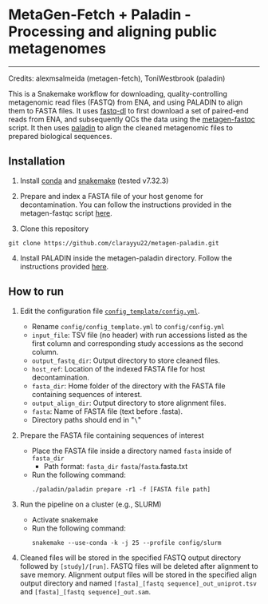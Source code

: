 # MetaGen-Fetch + Paladin - Processing and aligning public metagenomes


----
Credits: alexmsalmeida (metagen-fetch), ToniWestbrook (paladin)

This is a Snakemake workflow for downloading, quality-controlling metagenomic read files (FASTQ) from ENA, and using PALADIN to align them to FASTA files. It uses [fastq-dl](https://github.com/rpetit3/fastq-dl) to first download a set of paired-end reads from ENA, and subsequently QCs the data using the [metagen-fastqc](https://github.com/alexmsalmeida/Metagen-FastQC) script. It then uses [paladin](https://github.com/ToniWestbrook/paladin) to align the cleaned metagenomic files to prepared biological sequences. 

## Installation

1. Install [conda](https://conda.io/projects/conda/en/latest/user-guide/install/index.html) and [snakemake](https://snakemake.readthedocs.io/en/stable/getting_started/installation.html) (tested v7.32.3)

2. Prepare and index a FASTA file of your host genome for decontamination. You can follow the instructions provided in the metagen-fastqc script [here](https://github.com/alexmsalmeida/Metagen-FastQC).

3. Clone this repository
```
git clone https://github.com/clarayyu22/metagen-paladin.git
```

4. Install PALADIN inside the metagen-paladin directory. Follow the instructions provided [here](https://github.com/ToniWestbrook/paladin). 

## How to run

1. Edit the configuration file [`config_template/config.yml`](config_template/config.yml).
    - Rename `config/config_template.yml` to `config/config.yml`
    - `input_file`: TSV file (no header) with run accessions listed as the first column and corresponding study accessions as the second column.
    - `output_fastq_dir`: Output directory to store cleaned files.
    - `host_ref`: Location of the indexed FASTA file for host decontamination.
    - `fasta_dir`: Home folder of the directory with the FASTA file containing sequences of interest. 
    - `output_align_dir`: Output directory to store alignment files.
    - `fasta`: Name of FASTA file (text before .fasta). 
    - Directory paths should end in "`\`"

2. Prepare the FASTA file containing sequences of interest
    - Place the FASTA file inside a directory named `fasta` inside of `fasta_dir`
        - Path format: `fasta_dir` `fasta`/`fasta`.fasta.txt
    - Run the following command: 
        ```
        ./paladin/paladin prepare -r1 -f [FASTA file path]
        ```

3. Run the pipeline on a cluster (e.g., SLURM)
    - Activate snakemake
    - Run the following command: 
        ```
        snakemake --use-conda -k -j 25 --profile config/slurm
        ```

3. Cleaned files will be stored in the specified FASTQ output directory followed by `[study]/[run]`. FASTQ files will be deleted after alignment to save memory. Alignment output files will be stored in the specified align output directory and named `[fasta]_[fastq sequence]_out_uniprot.tsv` and `[fasta]_[fastq sequence]_out.sam`. 
